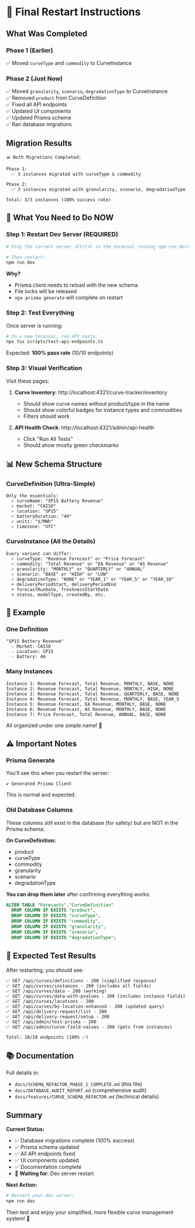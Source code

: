 # 🚀 Final Restart Instructions

## What Was Completed

### Phase 1 (Earlier)
✅ Moved `curveType` and `commodity` to CurveInstance

### Phase 2 (Just Now)
✅ Moved `granularity`, `scenario`, `degradationType` to CurveInstance  
✅ Removed `product` from CurveDefinition  
✅ Fixed all API endpoints  
✅ Updated UI components  
✅ Updated Prisma schema  
✅ Ran database migrations  

## Migration Results

```
📊 Both Migrations Completed:

Phase 1:
  ✅ 3 instances migrated with curveType & commodity

Phase 2:
  ✅ 3 instances migrated with granularity, scenario, degradationType
  
Total: 3/3 instances (100% success rate)
```

## 🎯 What You Need to Do NOW

### Step 1: Restart Dev Server (REQUIRED)

```bash
# Stop the current server (Ctrl+C in the terminal running npm run dev)

# Then restart:
npm run dev
```

**Why?**
- Prisma client needs to reload with the new schema
- File locks will be released
- `npx prisma generate` will complete on restart

### Step 2: Test Everything

Once server is running:

```bash
# In a new terminal, run API tests:
npx tsx scripts/test-api-endpoints.ts
```

Expected: **100% pass rate** (10/10 endpoints)

### Step 3: Visual Verification

Visit these pages:

1. **Curve Inventory**: http://localhost:4321/curve-tracker/inventory
   - Should show curve names without product/type in the name
   - Should show colorful badges for instance types and commodities
   - Filters should work

2. **API Health Check**: http://localhost:4321/admin/api-health
   - Click "Run All Tests"
   - Should show mostly green checkmarks

## 📊 New Schema Structure

### CurveDefinition (Ultra-Simple)
```
Only the essentials:
  ✓ curveName: "SP15 Battery Revenue"
  ✓ market: "CAISO"
  ✓ location: "SP15"
  ✓ batteryDuration: "4H"
  ✓ units: "$/MWh"
  ✓ timezone: "UTC"
```

### CurveInstance (All the Details)
```
Every variant can differ:
  ✓ curveType: "Revenue Forecast" or "Price Forecast"
  ✓ commodity: "Total Revenue" or "EA Revenue" or "AS Revenue"
  ✓ granularity: "MONTHLY" or "QUARTERLY" or "ANNUAL"
  ✓ scenario: "BASE" or "HIGH" or "LOW"
  ✓ degradationType: "NONE" or "YEAR_1" or "YEAR_5" or "YEAR_10"
  + deliveryPeriodStart, deliveryPeriodEnd
  + forecastRunDate, freshnessStartDate
  + status, modelType, createdBy, etc.
```

## 🎯 Example

### One Definition
```
"SP15 Battery Revenue"
  - Market: CAISO
  - Location: SP15
  - Battery: 4H
```

### Many Instances
```
Instance 1: Revenue Forecast, Total Revenue, MONTHLY, BASE, NONE
Instance 2: Revenue Forecast, Total Revenue, MONTHLY, HIGH, NONE
Instance 3: Revenue Forecast, Total Revenue, QUARTERLY, BASE, NONE
Instance 4: Revenue Forecast, Total Revenue, MONTHLY, BASE, YEAR_5
Instance 5: Revenue Forecast, EA Revenue, MONTHLY, BASE, NONE
Instance 6: Revenue Forecast, AS Revenue, MONTHLY, BASE, NONE
Instance 7: Price Forecast, Total Revenue, ANNUAL, BASE, NONE
```

All organized under one simple name! 🎉

## ⚠️ Important Notes

### Prisma Generate

You'll see this when you restart the server:
```
✔ Generated Prisma Client
```

This is normal and expected.

### Old Database Columns

These columns still exist in the database (for safety) but are NOT in the Prisma schema:

**On CurveDefinition:**
- product
- curveType
- commodity
- granularity
- scenario
- degradationType

**You can drop them later** after confirming everything works:

```sql
ALTER TABLE "Forecasts"."CurveDefinition" 
  DROP COLUMN IF EXISTS "product",
  DROP COLUMN IF EXISTS "curveType",
  DROP COLUMN IF EXISTS "commodity",
  DROP COLUMN IF EXISTS "granularity",
  DROP COLUMN IF EXISTS "scenario",
  DROP COLUMN IF EXISTS "degradationType";
```

## 🧪 Expected Test Results

After restarting, you should see:

```
✅ GET /api/curves/definitions - 200 (simplified response)
✅ GET /api/curves/instances - 200 (includes all fields)
✅ GET /api/curves/data - 200 (working)
✅ GET /api/curves/data-with-pvalues - 200 (includes instance fields)
✅ GET /api/curves/locations - 200
✅ GET /api/curves/by-location-enhanced - 200 (updated query)
✅ GET /api/delivery-request/list - 200
✅ GET /api/delivery-request/setup - 200
✅ GET /api/admin/test-prisma - 200
✅ GET /api/admin/curve-field-values - 200 (gets from instances)

Total: 10/10 endpoints (100% ✅)
```

## 📚 Documentation

Full details in:
- `docs/SCHEMA_REFACTOR_PHASE_2_COMPLETE.md` (this file)
- `docs/DATABASE_AUDIT_REPORT.md` (comprehensive audit)
- `docs/features/CURVE_SCHEMA_REFACTOR.md` (technical details)

## Summary

**Current Status:**
- ✅ Database migrations complete (100% success)
- ✅ Prisma schema updated
- ✅ All API endpoints fixed
- ✅ UI components updated
- ✅ Documentation complete
- 🔄 **Waiting for:** Dev server restart

**Next Action:**

```bash
# Restart your dev server:
npm run dev
```

Then test and enjoy your simplified, more flexible curve management system! 🚀

